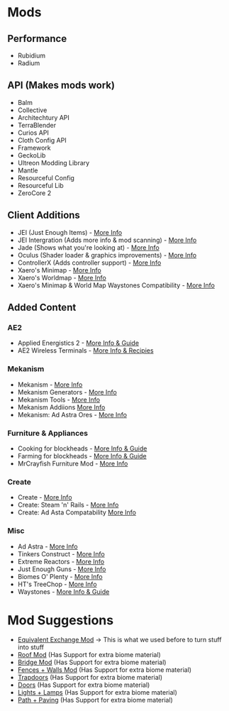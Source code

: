 # Mods
## Performance 
  - Rubidium
  - Radium
	
## API (Makes mods work) 
  - Balm
  - Collective
  - Architechtury API
  - TerraBlender
  - Curios API
  - Cloth Config API
  - Framework
  - GeckoLib
  - Ultreon Modding Library
  - Mantle
  - Resourceful Config
  - Resourceful Lib
  - ZeroCore 2

## Client Additions 
  - JEI (Just Enough Items) - [More Info](https://www.curseforge.com/minecraft/mc-mods/jei)
  - JEI Intergration (Adds more info & mod scanning) - [More Info](https://www.curseforge.com/minecraft/mc-mods/jei-integration)
  - Jade (Shows what you're looking at) - [More Info](https://www.curseforge.com/minecraft/mc-mods/jade)
  - Oculus (Shader loader & graphics improvements) - [More Info](https://www.curseforge.com/minecraft/mc-mods/oculus)
  - ControllerX (Adds controller support) - [More Info](https://www.curseforge.com/minecraft/mc-mods/controllerx)
  - Xaero's Minimap - [More Info](https://www.curseforge.com/minecraft/mc-mods/xaeros-minimap)
  - Xaero's Worldmap - [More Info](https://www.curseforge.com/minecraft/mc-mods/xaeros-world-map)
  - Xaero's Minimap & World Map Waystones Compatibility - [More Info](https://www.curseforge.com/minecraft/mc-mods/xaeros-minimap-world-map-waystones-compability)

## Added Content 
### AE2
  - Applied Energistics 2 - [More Info & Guide](https://guide.appliedenergistics.org/1.20.1/)
  - AE2 Wireless Terminals - [More Info & Recipies](https://www.curseforge.com/minecraft/mc-mods/applied-energistics-2-wireless-terminals)
	
### Mekanism
  - Mekanism - [More Info](https://www.curseforge.com/minecraft/mc-mods/mekanism)
  - Mekanism Generators - [More Info](https://www.curseforge.com/minecraft/mc-mods/mekanism-generators)
  - Mekanism Tools - [More Info](https://www.curseforge.com/minecraft/mc-mods/mekanism-tools)
  - Mekanism Addiions [More Info](https://www.curseforge.com/minecraft/mc-mods/mekanism-additions)
  - Mekanism: Ad Astra Ores - [More Info](https://www.curseforge.com/minecraft/mc-mods/mekanism-ad-astra-ores)
	
### Furniture & Appliances
  - Cooking for blockheads - [More Info & Guide](https://ftb.fandom.com/wiki/Cooking_for_Blockheads)
  - Farming for blockheads - [More Info & Guide](https://skyfactory-4.fandom.com/wiki/Farming_for_Blockheads)
  - MrCrayfish Furniture Mod - [More Info](https://www.curseforge.com/minecraft/mc-mods/refurbished-furniture)

### Create
  - Create - [More Info](https://www.curseforge.com/minecraft/mc-mods/create)
  - Create: Steam 'n' Rails - [More Info](https://www.curseforge.com/minecraft/mc-mods/create-steam-n-rails)
  - Create: Ad Asta Compatability [More Info](https://www.curseforge.com/minecraft/mc-mods/create-ad-astra-compatibility)

### Misc
  - Ad Astra - [More Info](https://www.curseforge.com/minecraft/mc-mods/ad-astra)
  - Tinkers Construct - [More Info](https://www.curseforge.com/minecraft/mc-mods/tinkers-construct)
  - Extreme Reactors - [More Info](https://www.curseforge.com/minecraft/mc-mods/extreme-reactors)
  - Just Enough Guns - [More Info](https://www.curseforge.com/minecraft/mc-mods/just-enough-guns)
  - Biomes O' Plenty - [More Info](https://www.curseforge.com/minecraft/mc-mods/biomes-o-plenty)
  - HT's TreeChop - [More Info](https://www.curseforge.com/minecraft/mc-mods/treechop)
  - Waystones - [More Info & Guide](https://rlcraft.fandom.com/wiki/Waystones)

# Mod Suggestions
  - [Equivalent Exchange Mod](https://www.curseforge.com/minecraft/mc-mods/projecte) -> This is what we used before to turn stuff into stuff
  - [Roof Mod](https://www.curseforge.com/minecraft/mc-mods/macaws-roofs) (Has Support for extra biome material)
  - [Bridge Mod](https://www.curseforge.com/minecraft/mc-mods/macaws-bridges) (Has Support for extra biome material)
  - [Fences + Walls Mod](https://www.curseforge.com/minecraft/mc-mods/macaws-fences-and-walls) (Has Support for extra biome material)
  - [Trapdoors](https://www.curseforge.com/minecraft/mc-mods/macaws-trapdoors) (Has Support for extra biome material)
  - [Doors](https://www.curseforge.com/minecraft/mc-mods/macaws-doors) (Has Support for extra biome material)
  - [Lights + Lamps](https://www.curseforge.com/minecraft/mc-mods/macaws-lights-and-lamps) (Has Support for extra biome material)
  - [Path + Paving](https://www.curseforge.com/minecraft/mc-mods/macaws-paths-and-pavings) (Has Support for extra biome material)

